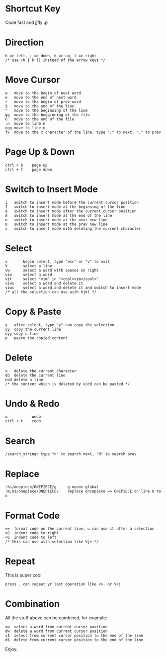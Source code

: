 # Shortcut Key

Code fast and jjfly :p

# Direction

    h => left, j => down, k => up, l => right
    /* use (h j k l) instead of the arrow keys */

# Move Cursor

    w   move to the begin of next word
    e   move to the end of next word
    r   move to the begin of prev word
    $   move to the end of the line
    ^   move to the beginning of the line
    gg  move to the begginning of the file
    G   move to the end of the file
    :n  move to line n
    ngg move to line n
    fx  move to the x character of the line, type ";" to next, "," to prev

# Page Up & Down

    ctrl + b    page up
    ctrl + f    page down

# Switch to Insert Mode

    i   switch to insert mode before the current cursor position
    I   switch to insert mode at the beginning of the line
    a   switch to insert mode after the current cursor position
    A   switch to insert mode at the end of the line
    o   switch to insert mode at the next new line
    O   switch to insert mode at the prev new line
    s   switch to insert mode with deleting the current character

# Select

    v       begin select, type "esc" or "v" to exit
    V       select a line
    vw      select a word with spaces on right
    viw     select a word
    vit     select "vim" in "<cool>vim</cool>"
    viwx    select a word and delete it
    viwc    select a word and delete it and switch to insert mode
    /* all the selection can use with hjkl */

# Copy & Paste

    y   after select, type "y" can copy the selection
    yy  copy the current line
    nyy copy n line
    p   paste the copied content

# Delete

    x   delete the current character
    dd  delete the current line
    ndd delete n line
    /* the content which is deleted by x/dd can be pasted */

# Undo & Redo

    u           undo
    ctrl + r    redo

# Search

    /search_string: type "n" to search next, "N" to search prev

# Replace

    :%s/onepiece/ONEPIECE/g     g means global
    :m,ns/onepiece/ONEPIECE/    replace oncepiece => ONEPIECE on line m to n

# Format Code

    ==  format code on the current line, u can use it after a selection
    >G  indent code to right
    <G  indent code to left
    /* this can use with selection like Vj> */

# Repeat

This is super cool

    press . can repeat yr last operation like V>. or V>j.

# Combination

All the stuff above can be combined, for example:

    vw  select a word from current cursor position
    dw  delete a word from current cursor position
    v$  select from current cursor position to the end of the line
    d$  delete from current cursor position to the end of the line

Enjoy.


